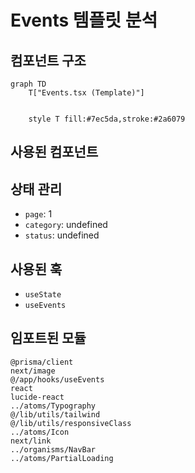# Events 템플릿 분석

## 컴포넌트 구조

```mermaid
graph TD
    T["Events.tsx (Template)"]


    style T fill:#7ec5da,stroke:#2a6079
```

## 사용된 컴포넌트



## 상태 관리

- `page`: 1
- `category`: undefined
- `status`: undefined

## 사용된 훅

- `useState`
- `useEvents`

## 임포트된 모듈

```
@prisma/client
next/image
@/app/hooks/useEvents
react
lucide-react
../atoms/Typography
@/lib/utils/tailwind
@/lib/utils/responsiveClass
../atoms/Icon
next/link
../organisms/NavBar
../atoms/PartialLoading
```
